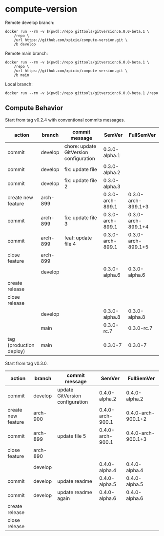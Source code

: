 # compute-version

Remote develop branch:

```
docker run --rm -v $(pwd):/repo gittools/gitversion:6.0.0-beta.1 \
    /repo \
    /url https://github.com/xpicio/compute-version.git \
    /b develop
```

Remote main branch:

```
docker run --rm -v $(pwd):/repo gittools/gitversion:6.0.0-beta.1 \
    /repo \
    /url https://github.com/xpicio/compute-version.git \
    /b main
```

Local branch:

```
docker run --rm -v $(pwd):/repo gittools/gitversion:6.0.0-beta.1 /repo
```

## Compute Behavior

Start from tag v0.2.4 with conventional commits messages.

| action                  | branch   | commit message                         | SemVer           | FullSemVer         |
| ----------------------- | -------- | -------------------------------------- | ---------------- | ------------------ |
| commit                  | develop  | chore: update GitVersion configuration | 0.3.0-alpha.1    |                    |
| commit                  | develop  | fix: update file                       | 0.3.0-alpha.2    |                    |
| commit                  | develop  | fix: update file 2                     | 0.3.0-alpha.3    |                    |
| create new feature      | arch-899 |                                        | 0.3.0-arch-899.1 | 0.3.0-arch-899.1+3 |
| commit                  | arch-899 | fix: update file 3                     | 0.3.0-arch-899.1 | 0.3.0-arch-899.1+4 |
| commit                  | arch-899 | feat: update file 4                    | 0.3.0-arch-899.1 | 0.3.0-arch-899.1+5 |
| close feature           | arch-899 |                                        |                  |                    |
|                         | develop  |                                        | 0.3.0-alpha.6    | 0.3.0-alpha.6      |
| create release          |          |                                        |                  |                    |
| close release           |          |                                        |                  |                    |
|                         | develop  |                                        | 0.3.0-alpha.8    | 0.3.0-alpha.8      |
|                         | main     |                                        | 0.3.0-rc.7       | 0.3.0-rc.7         |
| tag (production deploy) | main     |                                        | 0.3.0-7          | 0.3.0-7            |

Start from tag v0.3.0.

| action             | branch   | commit message                  | SemVer           | FullSemVer         |
| ------------------ | -------- | ------------------------------- | ---------------- | ------------------ |
| commit             | develop  | update GitVersion configuration | 0.4.0-alpha.2    | 0.4.0-alpha.2      |
| create new feature | arch-900 |                                 | 0.4.0-arch-900.1 | 0.4.0-arch-900.1+2 |
| commit             | arch-899 | update file 5                   | 0.4.0-arch-900.1 | 0.4.0-arch-900.1+3 |
| close feature      | arch-890 |                                 |                  |                    |
|                    | develop  |                                 | 0.4.0-alpha.4    | 0.4.0-alpha.4      |
| commit             | develop  | update readme                   | 0.4.0-alpha.5    | 0.4.0-alpha.5      |
| commit             | develop  | update readme again             | 0.4.0-alpha.6    | 0.4.0-alpha.6      |
| create release     |          |                                 |                  |                    |
| close release      |          |                                 |                  |                    |

